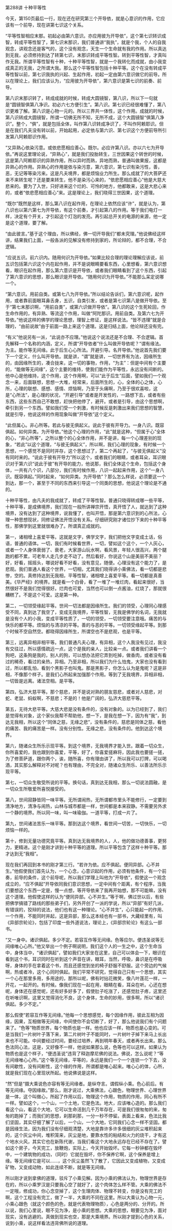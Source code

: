 第288讲 十种平等性

今天，第150页最后一行，现在还在研究第三个开导依，就是心意识的作用，它应该有一个前导，现在讲第七识这个关系。

“平等性智相应末那。初起必由第六意识。亦应用彼为开导依”，这个第七识转识成智，转成平等性智了，第七识末那识，我们普通讲“我执”，就是个我，个人的自我观念，讲观念还是客气的，这个没有观念，天生一个生命就有我的作用。所以真达到无我，必须修持到达了转第七识，末那识转成平等性智。转到平等性智，才真叫作无我。所谓平等性智有十种，十种平等性智，就是一个我转化而成就，由小我变成真正的无我，之所谓大我。那么这个平等性智包括十种平等。这个在没有转成平等性智以前，第七识我执的兴起、生起作用，初起一定由第六意识做它的前导。所以在理论上，我们应该认为，“应用彼为开导依”，第六意识是第七识的前奏、前导。

第八识末那识转了，转成成就的时候，转成大圆镜智，第八识，所以下一句就是“圆镜智俱第八净识。初必六七方便引生”。第八识。第七识已经很难懂了，第八识更难了解。第八识是心物一元的。所以三界共一体性，这个作用。成就的时候，第八识转成大圆镜智，所谓一切佛无所不知，无所不成，这个大圆镜智“俱第八净识”。整个，“俱”，就是包括全体，叫作第八识转成净识了，不叫作阿赖耶识。但是在我们凡夫没有转以前，开始起用，必定依与第六识、第七识这个方便前导所引发第八阿赖耶识作用。

“又异熟心依染污意。或依悲愿相应善心。既尔。必应许第八识。亦以六七为开导依。”再说这里理论说，“异熟心”，就是我们投胎转生，三世因果这个转世的时候，这是第八阿赖耶识的异熟作用，所以异时而熟，异地而熟，普通叫做果报，这都是异熟心的作用。异熟心的作用是依与染污意，第六意识，第七识有染污性，善，恶，无记等等染污来。这是凡夫境界，都是烦恼业力所生。那么成就了的大菩萨还来不来转生呢？还是要来转生，他不是染污心来的，“依悲愿相应善心”他是大慈大悲来的。要为了入世，只好进来这个烂的、可怜的地方，他都敢来，这是大悲心来的，或者“依悲愿相应善心”来。这是理论上，我们晓得三世因果，这个道理。

“既尔”既然是这样，那么第八识在起作用，在理论上依然应该“许”，就是认为，第八识也以第六第七为开导依，有这个前奏，才引起第八的作用。等于我们电灯一样，决定有个开关，才引起这个灯泡的发亮。再引起总开关的电源的来源，他一定是这个道理，要了解。

“由此彼言。”基于这个理由，所以佛经，佛一切开导我们“都未究理。”他说佛经这样讲，结果我们上面，一般各派的见解没有修持到家的，所论辩的，都不合理，不合逻辑。

“应说五识。前六识内。随用何识为开导依。”如果比较合理的理论理解应该说，前五识包括第六识这个内在起作用，并不是说眼睛要看东西，心里想看，第六意识想看，眼识在起作用，那么第六意识是开导依，或者我们眼睛看到了这个东西，引起了第六意识的思想，那么眼识是开导依。“随用何识为开导依。”不能那么呆定说哪一个。

“第六意识。用前自类。或第七八为开导依。”所以结论告诉们，第六意识呢，起作用，或者靠前面眼耳鼻舌身，五识，自类引发，或者是第七识第八是做开导依。至于“第七末那识啊，“用前自类”，或第六识做开导依”。第八识的这个生死轮回，作生命作用的，有异熟、等流这个作用，叫做“阿陀那识。用前自类。及第六七为开导依。”他说这样的佛学的理论思想，理智上修证，是这样说法。“皆不违理”就是合理的，“由前说故”由于前面一路上来这个道理。这是归结上面，他论辩还没有完。

“有义”他说另有一派，“此说亦不应理。”他说这个说法还是不合理、不合逻辑。首先解释一个名称的内涵，定义，所谓“开导依者”什么叫做开导依呢？“谓有缘法。为主。能作等无间缘。此于后生心心所法。开避引导。名开导依。”他说首先我们要下一个定义，什么叫开导依。就是讲，“谓”就是讲，一切世界有为法，因缘所生的，由因缘所生的，凑合拢来，这一切的事物，作用，“为主”：但是中间有个主要的，“能做等无间缘”，这个主要的维持，使我们能作为平等性，永远没有间断的。他中心是他维持，这个作用，这个作用啊，可以“此于后生”后面，譬如我们一个观念一来，后面联想，思想一大堆，经常来，后面所生的，心，全体的心之体，心所，心理的联想、感想、感情、烦恼啊，乃至于头痛啊，乃至于很欢喜啦，这是“心所法”，是心理的状况，“开避引导”或者是开发性的，一路想下去，或者有些东西，这些东西自己不敢想，赶快把他停了，避开。或者是引导，由这个思想啊，牵引到另一个东西。譬如我们受一个刺激，有时候反是刺激出来我们思想的智慧，就是引导，他说这样的作用现象叫做“开导依”这个定义。

“此但属心。非心所等。若此与彼无俱起义。说此于彼有开导力。一身八识。既容俱起。如何异类。为开导依。”他这个心理的作用，“此”就是这种，“但属于心”全体的心，“非心所等”，之所以整个的心全体作用，并不是讲，每一个心理差别的现象，“若此”以这个道理，“与彼无俱起义”，所以啊，我们心理的现象，有时候一个思想，一个感觉不是同时并存，这个思想过了，第二个再起了，“与彼无俱起义”没有同时来的。“说此于彼有开导力”所以这个，或者我们的眼睛，或者耳朵，耳识眼识对于第六识“说此于彼”有开导的能力，他说那，我们全体这个生命，包括这个身体，一共有八个识，八部分，我们有时候作用，八识一起起来作用，这个“一身八识。既容俱起。”同时起来，“如何异类。为开导依”？那么怎么样说，必须要这一个到达，那一个，甚至于不同的东西来引导这一个同类的思想，他说这个理论是不通的。

十种平等性，由凡夫的我成就了，转成了平等性智。普通只晓得转成哪一些平等，十种平等，是成佛境界，我们现在一般所讲禅宗开悟，真开悟了人，就达到了这种境界，没有达到了这种境界，说我懂了，也叫开悟，那是第六意识到的心所法，心理一种思想现状，同修证佛法开悟没有关系。仔细研究刚才诸位抄下来的十种平等性，那佛学到这里就很难办了。所谓真正成就的。

第一，诸相增上喜爱平等。这就是文字，佛学文字，我们把他文字变成土话，俗语，普通的语体。一切，我们有时候看世界，一切，譬如这个这个，一个人灰心，或者一个人身体衰弱了、衰老，大家游山玩水啊，看风景，年轻人很高兴，两个腿跑的都不累，可老年人走几步走不动了。然后看好，你说这个山是美丽不美丽？好，好看，摇摇头，哪说好看不好看，没有意见，随便。心理没有这个能力了，是悲观。我们普通人看这个世界，一切相，尤其我们晓得讲小乘佛法，看一切都是悲惨，空的。真修持达到无我相，平等性智，诸相增上喜爱平等。看一切都是真善美。《华严经》的境界。就是看一个白骨，看了一堆了一堆烂肉，看起来很好，当然很好不是我们觉得很好。烂肉也可爱，当然也可以倒一点酱油，红烧了，那就很糟糕了。不是这个可爱。这是第一种。

第二，一切领受缘起平等。世间一切法都是因缘所生。我们的领受，心理同心理感受不同，真到达了我空了，变成无我境界，平等性智，无我是佛学的名词，无我就是没有个人的小我，变成平等性质了，一切的领受，一切领受要注意哦。痛苦的与快乐的都平等。烦恼的与清凉的平等。善的与恶的平等。一切领受缘起平等。到那个时候不空自然空。都晓得因缘所生，所谓空也不是悲观，也是平等。

第三，远离异相非相平等。我们普通凡夫心理，有异相，这个人我没有见过，我没有交往过，所以感情疏远一点，这个是我的亲人，比较亲一点。或者我们讲看一个狗吧，这条狗是我的，别人的狗，可以想办法把它弄到吃掉，做香肉，或者没有看过的稀奇，看过的亲热，异相。乃至非相，所以我们为什么怕鬼，大家也没有看到过，所以都乱怕，看到个黑影子也叫鬼。那是黑影子，你怎么认为是鬼呢？这是非相，不像那个样子。是我们心所起来加强那个作用。等到了无我境界，异相非相，一切皆是远离。诸法空相。是平等。

第四，弘济大慈平等。那个慈悲，并不是说对熟的朋友慈悲，或者对人慈悲，对蛇、老鼠、蚂蚁啊，不慈悲；不是的！他是广阔的，弘济大慈悲平等。

第五，无待大悲平等。大慈大悲是没有条件的，没有对象的。以为已经到了，我们是觉得有对象，这个家伙我帮不帮助他，想一下，是我在想一下，因为有“我”，到达无我相，所以这个“同体之慈，无缘之悲”，没有条件的，慈悲是同体之慈，看他的痛苦、我的痛苦是一样。没有分别性。无缘之悲，没有条件的。他到达这个境界。

第六，随诸众生所乐示现平等。到这个境界，无我境界才能入世。跟着一切众生，你所喜爱的，我也跟到你喜爱，平等，好了，你喜爱搓麻将，因此我也要搓一搓，为了修菩萨道，跟你两个，诶，随所喜，你有理由讲了，所以我可以打牌，可以喝酒，其实那么解释对不对呢？也有理由，不完全对，随诸众生所乐、以善法所乐示现平等。

第七，一切众生敬受所说的平等。换句话，真到达无我相，那么一切说法圆融，是一切众生所敬爱所喜悦接受的。

第八，世间寂静皆同一味平等。无所谓闹热，无所谓都市里头不能修行，一定要到清净地方，清净与闹热，山林与城市都是一样，世间都是本来寂静。不需要另外求一个静的境界。所以同一味，叫一味瑜伽。一道平等，打成一片了。

第九，世间诸法苦乐一味平等。那到达这个境界，看世间一切苦，一切快乐，一切烦恼一样的。

第十，修到无量功德究竟平等。真到达无我境界的人，人，他的做功德善事，更努力，更精进。这个是刚才讲到十种平等的道理。所以平等包含了这样十种平等。那才达到无“我相”。

现在我们再回到本书的刚才第三行。“若许为依。应不俱起。便同异部。心不并生。”他假使我们首先认为，一个心念，心意识起的作用，必须有他条件，有一个前奏，前导的条件，这个前导呢，所以我们学理上叫他为“开导依”，假使这一个观念成立的，“应不俱起”开导依同我们意识思想，一定中间有个距离，有个程序，当我们要想这个东西一定是，慢一点想，等开导依来了我再开始想，那不可能嘛，没有这个道理。他假使这样的认为“便同异部。心不并生。”等于啊，佛过世以后，有些把佛学搞错了路线的那些弟子们，另外开创了一派的学说，所以“异部”有好几派，有错误的，狡辩的说法，他们也有这一种理论。“心不并生”，心只能起一的作用、一个作用，不能同时并起，这是异部，那么这本经也有一部书，大藏经里有，叫《异部宗轮论》，包括了印度一些外道说法，理论上，《异部宗轮论》有这么一部书。

“又一身中。诸识俱起。多少不定。若容互作等无间缘。色等应尔。便违圣说等无间缘唯心心所。”他又举出一个例子啊说明，我们这个人的一生之中，这个生命当中，身体当中，“诸识俱起”，譬如我们大家坐在这里，自己可以体会一下，眼识在看到这个书，耳识同时在听到这个声音在讲，眼耳，当然，呼吸，鼻识是在呼吸呀，身体的手在拿着这个书，而且还感觉到坐的椅子舒服不舒服。这个旁边的气候啊，热或者冷，这个心同时俱起。我们平常不研究，觉得自己只有一个思想，其实一个心在那里多用，多用途的，那所以呢，佛有时拈花微笑，像八叶莲花一样，一开花，一起开的。有时候。像我们现在一起在用，眼睛在看，耳朵在听。心还在想呢，身体还在感觉呢，还有好多好多了，假使肚子吃涨了，还感觉肚子疼，这里还在听唯识啊，这里又觉得消化不良，这个身体，生命的妙用，很多啊，所以“诸识俱起。多少不定。”

那么假使“若容互作等无间缘。”他每一个思想感觉，每个因缘作用，彼此互相为因缘，因果，互相做等无间缘，中间使你不会切断了，好了，那么他说我们有个问题来了。“色等”物质世界，每个物质也是一样。他也应该一样，物质也是心变的。可是当我们一片树叶子落下来，第二片树叶子不能同时，一片树叶子掉下来马上长出来也不可能。中间要经过时间，要经过培养，再到明年春天，或者再长出来。那么色法同心法，这是，又好像不一样，他说如果那么说，色等也可以这样。如果认为物质也是这个样子，“便违圣说”违背了释迦摩尼佛的说法。佛说，怎么说呢？“等无间缘唯心心所。”这个等无间缘，平等的，永远是我们一个一个连锁一个下去，没有间歇性，没有间断性，这个缘的作用，所谓都是唯心起来。唯心心的体，心所，就是我们现在心里现状所起。他说佛说是这样。

“然”但是“摄大乘说色亦容有等无间缘者。是纵夺言。谓假纵小乘。色心前后。有等无间缘。夺因缘故。”那么，刚才说过，大乘佛法，心跟色，物理世界、心理世界是一体，这个叫做心，所起了作用以后，物理这个作用，物质的作用，同心有所不一样。譬如这个，一个山，一个土地，它是色法。地大，应该唯心造的。那么我们看这个山，看这个大地，它可以生命活到几千万年存在，可是我们很匆匆的来，匆匆的跑掉了；而我们的思想，刹那刹那，一分一秒不停留。表面上看来，色法比我们坚固，其实仔细了解了以后，一个山，一个大地，它同我们心念一样不坚固。都是因缘生法，因为我们没有仔细观清楚，大地是靠许多许多很细的灰尘堆积起来的，这个灰尘中间，堆积笼来，灰尘是地，要靠水性的粘结和火力的烧干，才有这个地水火风，其实它也在新陈代谢，当我们看这个大地永远存在已经不存在了。譬如这个房子，今天完工，放鞭炮，实际上，今天开始毁坏。它每一秒钟都在毁坏中，一个建筑物的成功，（同时）它就在毁坏，你不保养它啊，这个保养是增上缘。等无间缘它是可以……，这个灰尘虽然飞了散了，它因此又变成植物，又变成矿物，又变成动物，如此连续不断，就是等无间缘。

所以刚才说到拿佛的道理，驳斥了小乘见解。因为小乘的佛法认为，物理世界是存在的，所以小乘罗汉是只要我心空了就好了，这个肉体怎么样不管。大乘的佛法不一定哦，修成功，你心念空掉了，这个生理肉体、物理不转变，你是没有完工的啊，这个工程没有完工，做了一半，大乘的不同在这里。所以大乘认为心物一元，小乘心跟色（就这个颜色的色，就是代表物理物质），心色是两分的、分开的。所以说，我们心里说，眼不见为净，是小乘的思想。大乘的思想，眼要见为净，面对现实，没有逃避的。真做到现实也空，那是大乘境界。所以刚才提到心色的关系，说到小乘，说这样看法违背佛所说的道理。


